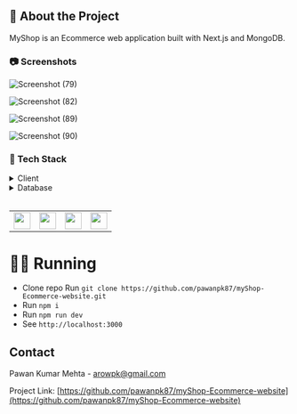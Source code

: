 ## :star2: About the Project
MyShop is an Ecommerce web application built with Next.js and MongoDB.

<!-- Screenshots -->

### :camera: Screenshots

![Screenshot (79)](https://user-images.githubusercontent.com/87040096/219966144-f29fe874-400c-44bd-8708-0026616c8c09.png)

![Screenshot (82)](https://user-images.githubusercontent.com/87040096/219966155-35a608b3-0c48-447b-b86d-2f8c21e153cc.png)

![Screenshot (89)](https://user-images.githubusercontent.com/87040096/219966164-ec2ee88d-fce1-4004-a8bd-fb655523b8db.png)

![Screenshot (90)](https://user-images.githubusercontent.com/87040096/219966172-ca106a05-4eee-4a73-813a-90b7ac8de21c.png)

### :space_invader: Tech Stack

<details>
  <summary>Client</summary>
  <ul>
    <li><a href="https://nextjs.org/">Next.js</a></li>
    <li><a href="https://tailwindcss.com/">TailwindCSS</a></li>
  </ul>
</details>

<details>
<summary>Database</summary>
  <ul>
    <li><a href="https://www.mongodb.com/">MongoDB</a></li>
  </ul>
</details>
<br />

<table>
    <tr>
        <td>
<a href="#"><img src="https://user-images.githubusercontent.com/87040096/219964861-dfbad18b-7218-4347-9b8e-f233e1f23e55.png" alt="" width="30" height="30" /></a>
        </td>
        <td>
<a href="#"><img src="https://user-images.githubusercontent.com/87040096/219965241-cbf7d1cb-272a-4e32-b085-6104d64fded5.png" alt="" width="30" height="30" /></a>
        </td>
        <td>
<a href="#"><img src="https://user-images.githubusercontent.com/87040096/219964658-1e8a6ccf-ea9c-4253-b826-b095d0e3f947.png" alt="" width="30" height="30" /></a>
        </td>
        <td>
<a href="#"><img src="https://user-images.githubusercontent.com/87040096/219965413-c12fd00c-0139-4ea7-82bf-ee417530a1aa.png" alt="" width="30" height="30" /></a>
        </td>
    </tr>
</table>

# 🏃‍♀️ Running

-   Clone repo Run `git clone https://github.com/pawanpk87/myShop-Ecommerce-website.git`
-   Run `npm i`
-   Run `npm run dev`
-   See `http://localhost:3000`


<!-- CONTACT -->
## Contact

Pawan Kumar Mehta - arowpk@gmail.com

Project Link: [https://github.com/pawanpk87/myShop-Ecommerce-website](https://github.com/pawanpk87/myShop-Ecommerce-website)
